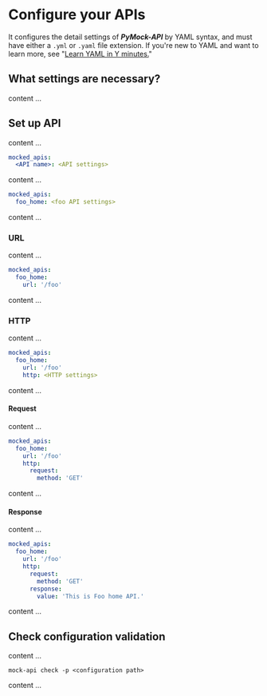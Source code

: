 # Configure your APIs

It configures the detail settings of **_PyMock-API_** by YAML syntax, and must have either a ``.yml`` or ``.yaml`` file
extension. If you're new to YAML and want to learn more, see "[Learn YAML in Y minutes.]"

[Learn YAML in Y minutes.]: https://learnxinyminutes.com/docs/yaml/


## What settings are necessary?

content ...


## Set up API

content ...

```yaml
mocked_apis:
  <API name>: <API settings>
```

content ...

```yaml hl_lines="2"
mocked_apis:
  foo_home: <foo API settings>
```

content ...

### URL

content ...

```yaml hl_lines="3"
mocked_apis:
  foo_home:
    url: '/foo'
```

content ...

### HTTP

content ...

```yaml hl_lines="4"
mocked_apis:
  foo_home:
    url: '/foo'
    http: <HTTP settings>
```

content ...

#### Request

content ...

```yaml hl_lines="5-6"
mocked_apis:
  foo_home:
    url: '/foo'
    http:
      request:
        method: 'GET'
```

content ...

#### Response

content ...

```yaml hl_lines="7-8"
mocked_apis:
  foo_home:
    url: '/foo'
    http:
      request:
        method: 'GET'
      response:
        value: 'This is Foo home API.'
```

content ...


## Check configuration validation

content ...

```console
mock-api check -p <configuration path>
```

content ...
